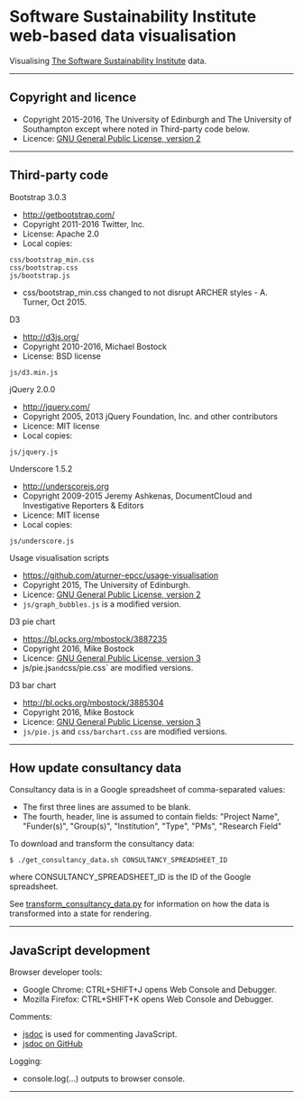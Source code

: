 # Software Sustainability Institute web-based data visualisation

Visualising [The Software Sustainability Institute](http://www.software.ac.uk) data.

---

## Copyright and licence

* Copyright 2015-2016, The University of Edinburgh and The University of Southampton except where noted in Third-party code below.
* Licence: [GNU General Public License, version 2](,/LICENSE)

---

## Third-party code

Bootstrap 3.0.3

* http://getbootstrap.com/
* Copyright 2011-2016 Twitter, Inc.
* License: Apache 2.0
* Local copies:

```
css/bootstrap_min.css
css/bootstrap.css
js/bootstrap.js
```

* css/bootstrap_min.css changed to not disrupt ARCHER styles - A. Turner, Oct 2015.

D3

* http://d3js.org/
* Copyright  2010-2016, Michael Bostock
* License: BSD license

```
js/d3.min.js
```

jQuery 2.0.0

* http://jquery.com/
* Copyright 2005, 2013 jQuery Foundation, Inc. and other contributors
* Licence: MIT license
* Local copies:

```
js/jquery.js
```

Underscore 1.5.2

* http://underscorejs.org
* Copyright 2009-2015 Jeremy Ashkenas, DocumentCloud and Investigative Reporters & Editors
* Licence: MIT license
* Local copies:

```
js/underscore.js
```

Usage visualisation scripts

* https://github.com/aturner-epcc/usage-visualisation
* Copyright 2015, The University of Edinburgh.
* Licence: [GNU General Public License, version 2](./licences/GPL-2.0.txt)
* `js/graph_bubbles.js` is a modified version.

D3 pie chart

* https://bl.ocks.org/mbostock/3887235
* Copyright 2016, Mike Bostock
* Licence: [GNU General Public License, version 3](./licences/GPL-3.0.txt)
* js/pie.js` and `css/pie.css` are modified versions.

D3 bar chart

* http://bl.ocks.org/mbostock/3885304
* Copyright 2016, Mike Bostock
* Licence: [GNU General Public License, version 3](./licences/GPL-3.0.txt)
* `js/pie.js` and `css/barchart.css` are modified versions.

---

## How update consultancy data

Consultancy data is in a Google spreadsheet of comma-separated values:

* The first three lines are assumed to be blank.
* The fourth, header, line is assumed to contain fields: "Project
  Name", "Funder(s)", "Group(s)", "Institution", "Type", "PMs",
  "Research Field"

To download and transform the consultancy data:

```
$ ./get_consultancy_data.sh CONSULTANCY_SPREADSHEET_ID
```

where CONSULTANCY_SPREADSHEET_ID is the ID of the Google
spreadsheet.

See [transform_consultancy_data.py](./transform_consultancy_data.py) for information on how the data is transformed into a state for rendering.

---

## JavaScript development

Browser developer tools:

* Google Chrome: CTRL+SHIFT+J opens Web Console and Debugger.
* Mozilla Firefox: CTRL+SHIFT+K opens Web Console and Debugger.

Comments:

* [jsdoc](http://usejsdoc.org/) is used for commenting JavaScript.
* [jsdoc on GitHub](https://github.com/jsdoc3/jsdoc)

Logging:

* console.log(...) outputs to browser console.

---

